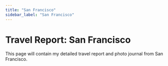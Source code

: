 ```yaml
---
title: "San Francisco"
sidebar_label: "San Francisco"
---
```


# Travel Report: San Francisco

This page will contain my detailed travel report and photo journal from San Francisco. 